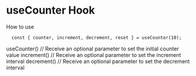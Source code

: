 # useCounter Hook

How to use
```
  const { counter, increment, decrement, reset } = useCounter(10);
```

useCounter() // Receive an optional parameter to set the initial counter value
increment() // Receive an optional parameter to set the increment interval
decrement() // Receive an optional parameter to set the decrement interval